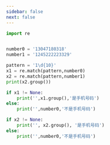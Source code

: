 ```yaml
---
sidebar: false
next: false
---
```

<BlogInfo/>






```python
import re


number0 = '13047180318'
number1 = '1245222223329'

pattern = '1\d{10}'
x1 = re.match(pattern,number0)
x2 = re.match(pattern,number1)
print(x2.group())

if x1 != None:
    print('',x1.group(),'是手机号码')
else:
    print('',number0,'不是手机号码')

if x2 != None:
    print('', x2.group(), '是手机号码')
else:
    print('',number0,'不是手机号码')



```






<ActionBox />
        
<style>#top-box {margin-top:0.5rem!important;}</style>